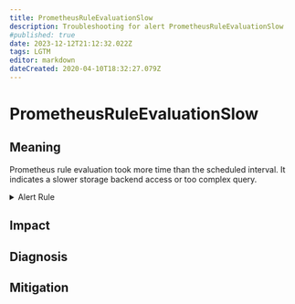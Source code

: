 ```yaml
---
title: PrometheusRuleEvaluationSlow
description: Troubleshooting for alert PrometheusRuleEvaluationSlow
#published: true
date: 2023-12-12T21:12:32.022Z
tags: LGTM
editor: markdown
dateCreated: 2020-04-10T18:32:27.079Z
---
```


# PrometheusRuleEvaluationSlow

## Meaning
[//]: # "Short paragraph that explains what the alert means"
Prometheus rule evaluation took more time than the scheduled interval. It indicates a slower storage backend access or too complex query.

<details>
  <summary>Alert Rule</summary>

  ```yaml
alert: PrometheusRuleEvaluationSlow
expr: prometheus_rule_group_last_duration_seconds > prometheus_rule_group_interval_seconds
for: 5m
labels:
    severity: warning
annotations:
    summary: Prometheus rule evaluation slow (instance {{ $labels.instance }})
    description: |-
        Prometheus rule evaluation took more time than the scheduled interval. It indicates a slower storage backend access or too complex query.
          VALUE = {{ $value }}
          LABELS = {{ $labels }}
    runbook: https://github.com/srerun/prometheus-alerts/content/runbooks/PrometheusRuleEvaluationSlow

  ```
</details>


## Impact
[//]: # "What could / will happen if the alert is not addressed"



## Diagnosis
[//]: # "Steps to take to identify the cause of the problem"



## Mitigation
[//]: # "The steps necessary to resolve the alert"
